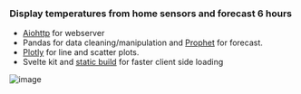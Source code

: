 ### Display temperatures from home sensors and forecast 6 hours

- [Aiohttp](https://docs.aiohttp.org/en/stable/web_quickstart.html) for webserver
- Pandas for data cleaning/manipulation and [Prophet](https://facebook.github.io/prophet/docs/quick_start.html) for forecast.
- [Plotly](https://plotly.com/javascript/line-and-scatter/) for line and scatter plots.  
- Svelte kit and [static build](https://kit.svelte.dev/docs/adapter-static) for faster client side loading

![image](https://github.com/user-attachments/assets/986a869b-67e0-4ac9-93d9-3f421b2cb9fc)
